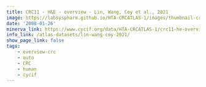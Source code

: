 ```yaml
---
title: CRC11 - H&E - overview - Lin, Wang, Coy et al., 2021
image: https://labsyspharm.github.io/HTA-CRCATLAS-1/images/thumbnail-crc11-he-overview.jpg
date: '2008-01-26'
minerva_link: https://www.cycif.org/data/HTA-CRCATLAS-1/crc11-he-overview
info_link: /atlas-datasets/lin-wang-coy-2021/
show_page_link: false
tags:
    - overview-crc
    - auto
    - CRC
    - human
    - cycif
---
```

